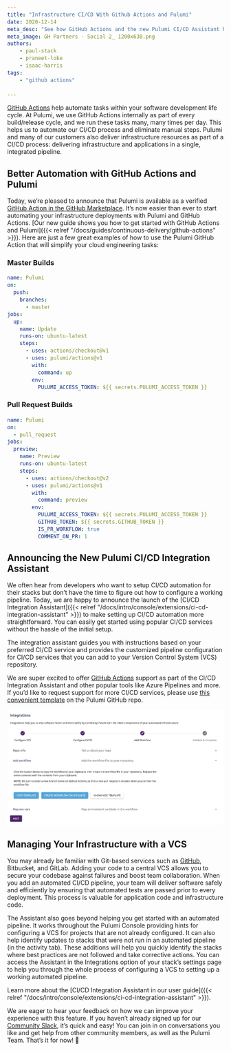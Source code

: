 ```yaml
---
title: "Infrastructure CI/CD With Github Actions and Pulumi"
date: 2020-12-14
meta_desc: "See how GitHub Actions and the new Pulumi CI/CD Assistant help you achieve continuous delivery for your cloud applications and infrastructure."
meta_image: GH Partners - Social 2_ 1200x630.png
authors:
    - paul-stack
    - praneet-loke
    - isaac-harris
tags:
    - "github actions"

---
```


[GitHub Actions](https://github.com/features/actions) help automate tasks within your software development life cycle. At Pulumi, we use GitHub Actions internally as part of every build/release cycle, and we run these tasks many, many times per day. This helps us to automate our CI/CD process and eliminate manual steps. Pulumi and many of our customers also deliver infrastructure resources as part of a CI/CD process: delivering infrastructure and applications in a single, integrated pipeline.

<!--more-->

## Better Automation with GitHub Actions and Pulumi

Today, we’re pleased to announce that Pulumi is available as a verified [GitHub Action in the GitHub Marketplace](https://github.com/marketplace/actions/pulumi-cli-action). It’s now easier than ever to start automating your infrastructure deployments with Pulumi and GitHub Actions. [Our new guide shows you how to get started with GitHub Actions and Pulumi]({{< relref "/docs/guides/continuous-delivery/github-actions" >}}).  Here are just a few great examples of how to use the Pulumi GitHub Action that will simplify your cloud engineering tasks:

### Master Builds

```yaml
name: Pulumi
on:
  push:
    branches:
      - master
jobs:
  up:
    name: Update
    runs-on: ubuntu-latest
    steps:
      - uses: actions/checkout@v1
      - uses: pulumi/actions@v1
        with:
          command: up
        env:
          PULUMI_ACCESS_TOKEN: ${{ secrets.PULUMI_ACCESS_TOKEN }}
```

### Pull Request Builds

```yaml
name: Pulumi
on:
  - pull_request
jobs:
  preview:
    name: Preview
    runs-on: ubuntu-latest
    steps:
      - uses: actions/checkout@v2
      - uses: pulumi/actions@v1
        with:
          command: preview
        env:
          PULUMI_ACCESS_TOKEN: ${{ secrets.PULUMI_ACCESS_TOKEN }}
          GITHUB_TOKEN: ${{ secrets.GITHUB_TOKEN }}
          IS_PR_WORKFLOW: true
          COMMENT_ON_PR: 1
```

## Announcing the New Pulumi CI/CD Integration Assistant

We often hear from developers who want to setup CI/CD automation for their stacks but don’t have the time to figure out how to configure a working pipeline. Today, we are happy to announce the launch of the [CI/CD Integration Assistant]({{< relref "/docs/intro/console/extensions/ci-cd-integration-assistant" >}}) to make setting up CI/CD automation more straightforward. You can easily get started using popular CI/CD services without the hassle of the initial setup.

The integration assistant guides you with instructions based on your preferred CI/CD service and provides the customized pipeline configuration for CI/CD services that you can add to your Version Control System (VCS) repository.

We are super excited to offer [GitHub Actions](https://github.com/features/actions) support as part of the CI/CD Integration Assistant and other popular tools like Azure Pipelines and more.
If you’d like to request support for more CI/CD services, please use [this convenient template](https://github.com/pulumi/ci-workflow-templates/issues/new?assignees=&labels=&template=ci-cd-request.md&title=%5BNEW+CI+REQUEST%5D) on the Pulumi GitHub repo.

![Integrations Console](image1.png)

## Managing Your Infrastructure with a VCS

You may already be familiar with Git-based services such as [GitHub](https://github.com/), Bitbucket, and GitLab. Adding your code to a central VCS allows you to secure your codebase against failures and boost team collaboration. When you add an automated CI/CD pipeline, your team will deliver software safely and efficiently by ensuring that automated tests are passed prior to every deployment. This process is valuable for application code and infrastructure code.

The Assistant also goes beyond helping you get started with an automated pipeline. It works throughout the Pulumi Console providing hints for configuring a VCS for projects that are not already configured. It can also help identify updates to stacks that were not run in an automated pipeline (in the activity tab). These additions will help you quickly identify the stacks where best practices are not followed and take corrective actions.
You can access the Assistant in the Integrations option of your stack’s settings page to help you through the whole process of configuring a VCS to setting up a working automated pipeline.

Learn more about the [CI/CD Integration Assistant in our user guide]({{< relref "/docs/intro/console/extensions/ci-cd-integration-assistant" >}}).

We are eager to hear your feedback on how we can improve your experience with this feature. If you haven’t already signed up for our [Community Slack](https://slack.pulumi.com/), it’s quick and easy! You can join in on conversations you like and get help from other community members, as well as the Pulumi Team. That’s it for now! 👋
